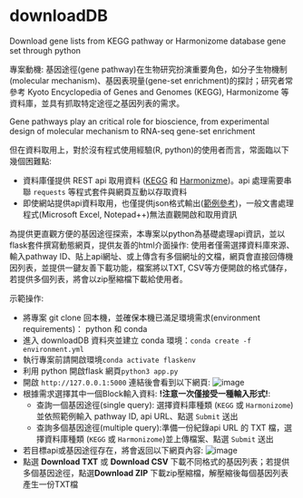 # downloadDB
Download gene lists from KEGG pathway or Harmonizome database gene set through python

專案動機: 基因途徑(gene pathway)在生物研究扮演重要角色，如分子生物機制(molecular mechanism)、基因表現量(gene-set enrichment)的探討；研究者常參考 Kyoto Encyclopedia of Genes and Genomes (KEGG), Harmonizome 等資料庫，並具有抓取特定途徑之基因列表的需求。

Gene pathways play an critical role for bioscience, from experimental design of molecular mechanism to RNA-seq gene-set enrichment

但在資料取用上，對於沒有程式使用經驗(R, python)的使用者而言，常面臨以下幾個困難點:
- 資料庫僅提供 REST api 取用資料 ([KEGG](https://www.kegg.jp/kegg/rest/) 和 [Harmonizme](https://maayanlab.cloud/Harmonizome/documentation#api))。api 處理需要串聯 `requests` 等程式套件與網頁互動以存取資料
- 即使網站提供api資料取用，也僅提供json格式輸出([範例參考](https://maayanlab.cloud/Harmonizome/api/1.0/gene_set/krasdriven/GeneRIF+Biological+Term+Annotations))，一般文書處理程式(Microsoft Excel, Notepad++)無法直觀開啟和取用資訊

為提供更直觀方便的基因途徑探索，本專案以python為基礎處理api資訊，並以flask套件撰寫動態網頁，提供友善的html介面操作: 使用者僅需選擇資料庫來源、輸入pathway ID、貼上api網址、或上傳含有多個網址的文檔，網頁會直接回傳機因列表，並提供一鍵友善下載功能，檔案將以TXT, CSV等方便開啟的格式儲存，若提供多個列表，將會以zip壓縮檔下載給使用者。

示範操作:
- 將專案 git clone 回本機，並確保本機已滿足環境需求(environment requirements)： python 和 conda
- 進入 downloadDB 資料夾並建立 conda 環境：`conda create -f environment.yml`
- 執行專案前請開啟環境`conda activate flaskenv`  
- 利用 python 開啟flask 網頁`python3 app.py`
- 開啟 `http://127.0.0.1:5000` 連結後會看到以下網頁:
![image](https://hackmd.io/_uploads/BJyojoChA.png)
- 根據需求選擇其中一個Block輸入資料: **!注意一次僅接受一種輸入形式!**:
    - 查詢一個基因途徑(single query): 選擇資料庫種類 (`KEGG` 或 `Harmonizome`) 並依照範例輸入 pathway ID, api URL、點選 `Submit` 送出
    - 查詢多個基因途徑(multiple query):準備一份紀錄api URL 的 TXT 檔，選擇資料庫種類 (`KEGG` 或 `Harmonizome`)並上傳檔案、點選 `Submit` 送出
- 若目標api或基因途徑存在，將會返回以下網頁內容:
![image](https://hackmd.io/_uploads/SkwGpiC3A.png)
- 點選 **Download TXT** 或 **Download CSV** 下載不同格式的基因列表；若提供多個基因途徑，點選**Download ZIP** 下載zip壓縮檔，解壓縮後每個基因列表產生一份TXT檔
